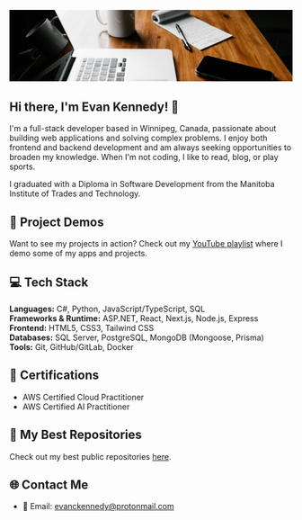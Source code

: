 ![](./assets/office-cropped.jpg)

## Hi there, I'm Evan Kennedy! 👋

I'm a full-stack developer based in Winnipeg, Canada, passionate about building web applications and solving complex problems. I enjoy both frontend and backend development and am always seeking opportunities to broaden my knowledge. When I'm not coding, I like to read, blog, or play sports.

I graduated with a Diploma in Software Development from the Manitoba Institute of Trades and Technology.

## 🎥 Project Demos
Want to see my projects in action? Check out my [YouTube playlist](https://youtube.com/playlist?list=PLxO5hb91uH0O0bcLsGXu2xFxj4tz1l6g5&feature=shared) where I demo some of my apps and projects.

## 💻 Tech Stack
**Languages:** C#, Python, JavaScript/TypeScript, SQL  
**Frameworks & Runtime:** ASP.NET, React, Next.js, Node.js, Express  
**Frontend:** HTML5, CSS3, Tailwind CSS  
**Databases:** SQL Server, PostgreSQL, MongoDB (Mongoose, Prisma)  
**Tools:** Git, GitHub/GitLab, Docker  

## 📜 Certifications
- AWS Certified Cloud Practitioner
- AWS Certified AI Practitioner

## 🌟 My Best Repositories
Check out my best public repositories [here](https://github.com/stars/evanckennedy/lists/best-public-repos).

## 🌐 Contact Me
- 📧 Email: [evanckennedy@protonmail.com](mailto:evanckennedy@protonmail.com)
